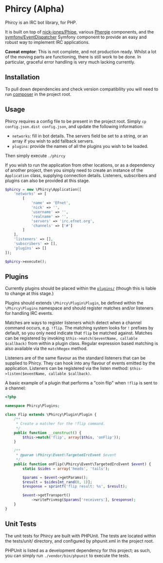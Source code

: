 # Phircy (Alpha)

Phircy is an IRC bot library, for PHP.

It is built on top of [nick-jones/Phipe](https://github.com/nick-jones/Phipe), various
[Phergie](https://github.com/phergie) components, and the
[symfony/EventDispatcher](https://github.com/symfony/EventDispatcher) Symfony component to provide an easy and robust
way to implement IRC applications.

__Caveat emptor__: This is not complete, and not production ready. Whilst a lot of the moving parts are functioning,
there is still work to be done. In particular, graceful error handling is very much lacking currently.

## Installation

To pull down dependencies and check version compatibility you will need to run [composer](http://getcomposer.org) in
the project root.

## Usage

Phircy requires a config file to be present in the project root. Simply `cp config.json.dist config.json`, and update
the following information:

* `networks`: fill in bot details. The servers field be set to a string, or an array if you wish to add fallback servers.
* `plugins`: provide the names of all the plugins you wish to be loaded.

Then simply execute `./phircy`

If you wish to run the application from other locations, or as a dependency of another project, then you simply need
to create an instance of the `Application` class, supplying connection details. Listeners, subscribers and plugins can
also be provided at this stage.

```php
$phircy = new \Phircy\Application([
    'networks' => [
        [
            'name' => 'EFnet',
            'nick' => '',
            'username' => '',
            'realname' => '',
            'servers' => 'irc.efnet.org',
            'channels' => ['#']
        ]
    ],
    'listeners' => [],
    'subscribers' => [],
    'plugins' => []
]);

$phircy->execute();
```

## Plugins

Currently plugins should be placed within the [`plugins/`](plugins/) (though this is liable to change at this stage.)

Plugins should extends `\Phircy\Plugin\Plugin`, be defined within the `\Phircy\Plugins` namespace and should register
matches and/or listeners for handling IRC events.

Matches are ways to register listeners which detect when a channel command occurs, e.g. `!flip`. The matching system
looks for `!` prefixes by default, so you only need indicate that `flip` be matched against.  Matches can be registered
by invoking `$this->match($eventName, callable $callback)` from within a plugin class. Regular expression based matching
is also available via the `matchRegex` method.

Listeners are of the same flavour as the standard listeners that can be supplied to Phircy. They can hook into
any flavour of events emitted by the application. Listeners can be registered via the listen method:
`$this->listen($eventName, callable $callback)`.

A basic example of a plugin that performs a "coin flip" when `!flip` is sent to a channel:

```php
<?php

namespace Phircy\Plugins;

class Flip extends \Phircy\Plugin\Plugin {
    /**
     * Create a matcher for the !flip command.
     */
    public function __construct() {
        $this->match('flip', array($this, 'onFlip'));
    }

    /**
     * @param \Phircy\Event\TargetedIrcEvent $event
     */
    public function onFlip(\Phircy\Event\TargetedIrcEvent $event) {
        static $sides = array('heads', 'tails');

        $params = $event->getParams();
        $result = $sides[mt_rand(0, 1)];
        $response = sprintf('flip result: %s', $result);

        $event->getTransport()
            ->writePrivmsg($params['receivers'], $response);
    }
}
```

## Unit Tests

The unit tests for Phircy are built with PHPUnit. The tests are located within the tests/unit/ directory, and
configured by phpunit.xml in the project root.

PHPUnit is listed as a development dependency for this project; as such, you can simply run `./vendor/bin/phpunit`
to execute the tests.
